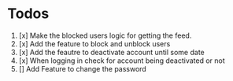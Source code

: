 # Todos

1. [x] Make the blocked users logic for getting the feed.
2. [x] Add the feature to block and unblock users
3. [x] Add the feautre to deactivate account until some date
4. [x] When logging in check for account being deactivated or not
5. [] Add Feature to change the password
